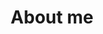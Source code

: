 ---
title: "About me"  # Add a page title.
slug: "about-me"
summary: "About me"  # Add a page description.
type: "widget_page"  # Page type is a Widget Page
---